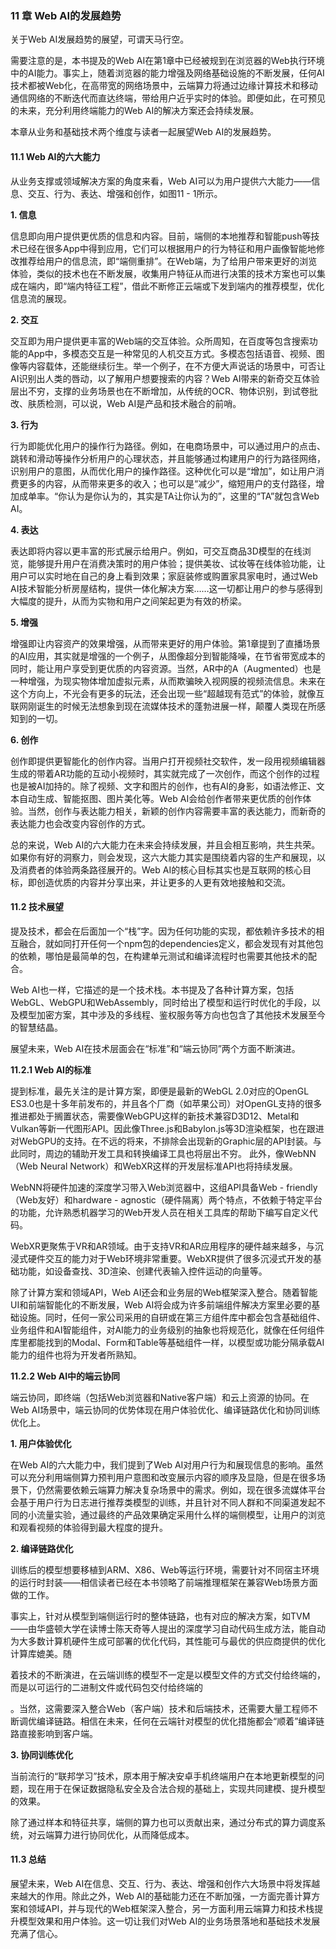 ### 11 章 Web AI的发展趋势
关于Web AI发展趋势的展望，可谓天马行空。

需要注意的是，本书提及的Web AI在第1章中已经被规到在浏览器的Web执行环境中的AI能力。事实上，随着浏览器的能力增强及网络基础设施的不断发展，任何AI技术都被Web化，在高带宽的网络场景中，云端算力将通过边缘计算技术和移动通信网络的不断迭代而直达终端，带给用户近乎实时的体验。即便如此，在可预见的未来，充分利用终端能力的Web AI的解决方案还会持续发展。

本章从业务和基础技术两个维度与读者一起展望Web AI的发展趋势。

#### 11.1 Web AI的六大能力

从业务支撑或领域解决方案的角度来看，Web AI可以为用户提供六大能力——信息、交互、行为、表达、增强和创作，如图11 - 1所示。

**1. 信息**

信息即向用户提供更优质的信息和内容。目前，端侧的本地推荐和智能push等技术已经在很多App中得到应用，它们可以根据用户的行为特征和用户画像智能地修改推荐给用户的信息流，即“端侧重排”。在Web端，为了给用户带来更好的浏览体验，类似的技术也在不断发展，收集用户特征从而进行决策的技术方案也可以集成在端内，即“端内特征工程”，借此不断修正云端或下发到端内的推荐模型，优化信息流的展现。

**2. 交互**

交互即为用户提供更丰富的Web端的交互体验。众所周知，在百度等包含搜索功能的App中，多模态交互是一种常见的人机交互方式。多模态包括语音、视频、图像等内容载体，还能继续衍生。举一个例子，在不方便大声说话的场景中，可否让AI识别出人类的唇动，以了解用户想要搜索的内容？Web AI带来的新奇交互体验层出不穷，支撑的业务场景也在不断增加，从传统的OCR、物体识别，到试卷批改、肤质检测，可以说，Web AI是产品和技术融合的前哨。

**3. 行为**


行为即能优化用户的操作行为路径。例如，在电商场景中，可以通过用户的点击、跳转和滑动等操作分析用户的心理状态，并且能够通过构建用户的行为路径网络，识别用户的意图，从而优化用户的操作路径。这种优化可以是“增加”，如让用户消费更多的内容，从而带来更多的收入；也可以是“减少”，缩短用户的支付路径，增加成单率。“你认为是你认为的，其实是TA让你认为的”，这里的“TA”就包含Web AI。

**4. 表达**


表达即将内容以更丰富的形式展示给用户。例如，可交互商品3D模型的在线浏览，能够提升用户在消费决策时的用户体验；提供美妆、试妆等在线体验功能，让用户可以实时地在自己的身上看到效果；家庭装修或购置家具家电时，通过Web AI技术智能分析房屋结构，提供一体化解决方案……这一切都让用户的参与感得到大幅度的提升，从而为实物和用户之间架起更为有效的桥梁。

**5. 增强**


增强即让内容资产的效果增强，从而带来更好的用户体验。第1章提到了直播场景的AI应用，其实就是增强的一个例子，从图像超分到智能降噪，在节省带宽成本的同时，能让用户享受到更优质的内容资源。当然，AR中的A（Augmented）也是一种增强，为现实物体增加虚拟元素，从而欺骗映入视网膜的视频流信息。未来在这个方向上，不光会有更多的玩法，还会出现一些“超越现有范式”的体验，就像互联网刚诞生的时候无法想象到现在流媒体技术的蓬勃进展一样，颠覆人类现在所感知到的一切。

**6. 创作**


创作即提供更智能化的创作内容。当用户打开视频社交软件，发一段用视频编辑器生成的带着AR功能的互动小视频时，其实就完成了一次创作，而这个创作的过程也是被AI加持的。除了视频、文字和图片的创作，也有AI的身影，如语法修正、文本自动生成、智能抠图、图片美化等。Web AI会给创作者带来更优质的创作体验。当然，创作与表达能力相关，新颖的创作内容需要丰富的表达能力，而新奇的表达能力也会改变内容创作的方式。

总的来说，Web AI的六大能力在未来会持续发展，并且会相互影响，共生共荣。如果你有好的洞察力，则会发现，这六大能力其实是围绕着内容的生产和展现，以及消费者的体验两条路径展开的。Web AI的核心目标其实也是互联网的核心目标，即创造优质的内容并分享出来，并让更多的人更有效地接触和交流。

#### 11.2 技术展望


提及技术，都会在后面加一个“栈”字。因为任何功能的实现，都依赖许多技术的相互融合，就如同打开任何一个npm包的dependencies定义，都会发现有对其他包的依赖，哪怕是最简单的包，在构建单元测试和编译流程时也需要其他技术的配合。

Web AI也一样，它描述的是一个技术栈。本书提及了各种计算方案，包括WebGL、WebGPU和WebAssembly，同时给出了模型和运行时优化的手段，以及模型加密方案，其中涉及的多线程、鉴权服务等方向也包含了其他技术发展至今的智慧结晶。

展望未来，Web AI在技术层面会在“标准”和“端云协同”两个方面不断演进。

**11.2.1 Web AI的标准**

提到标准，最先关注的是计算方案，即便是最新的WebGL 2.0对应的OpenGL ES3.0也是十多年前发布的，并且各个厂商（如苹果公司）对OpenGL支持的很多推进都处于搁置状态，需要像WebGPU这样的新技术兼容D3D12、Metal和Vulkan等新一代图形API。因此像Three.js和Babylon.js等3D渲染框架，也在跟进对WebGPU的支持。在不远的将来，不排除会出现新的Graphic层的API封装。与此同时，周边的辅助开发工具和转换编译工具也将层出不穷。
此外，像WebNN（Web Neural Network）和WebXR这样的开发层标准API也将持续发展。

WebNN将硬件加速的深度学习带入Web浏览器中，这组API具备Web - friendly（Web友好）和hardware - agnostic（硬件隔离）两个特点，不依赖于特定平台的功能，允许熟悉机器学习的Web开发人员在相关工具库的帮助下编写自定义代码。

WebXR更聚焦于VR和AR领域。由于支持VR和AR应用程序的硬件越来越多，与沉浸式硬件交互的能力对于Web环境非常重要。WebXR提供了很多沉浸式开发的基础功能，如设备查找、3D渲染、创建代表输入控件运动的向量等。

除了计算方案和领域API，Web AI还会和业务层的Web框架深入整合。随着智能UI和前端智能化的不断发展，Web AI将会成为许多前端组件解决方案里必要的基础设施。同时，任何一家公司采用的自研或在第三方组件库中都会包含基础组件、业务组件和AI智能组件，对AI能力的业务级别的抽象也将规范化，就像在任何组件库里都能找到的Modal、Form和Table等基础组件一样，以模型或功能分隔承载AI能力的组件也将为开发者所熟知。

**11.2.2 Web AI中的端云协同**

端云协同，即终端（包括Web浏览器和Native客户端）和云上资源的协同。在Web AI场景中，端云协同的优势体现在用户体验优化、编译链路优化和协同训练优化上。


**1. 用户体验优化**


在Web AI的六大能力中，我们提到了Web AI对用户行为和展现信息的影响。虽然可以充分利用端侧算力预判用户意图和改变展示内容的顺序及显隐，但是在很多场景下，仍然需要依赖云端算力解决复杂场景中的需求。例如，现在很多流媒体平台会基于用户行为日志进行推荐类模型的训练，并且针对不同人群和不同渠道发起不同的小流量实验，通过最终的产品效果确定采用什么样的端侧模型，让用户的浏览和观看视频的体验得到最大程度的提升。

**2. 编译链路优化**

训练后的模型想要移植到ARM、X86、Web等运行环境，需要针对不同宿主环境的运行时封装——相信读者已经在本书领略了前端推理框架在兼容Web场景方面做的工作。

事实上，针对从模型到端侧运行时的整体链路，也有对应的解决方案，如TVM——由华盛顿大学在读博士陈天奇等人提出的深度学习自动代码生成方法，能自动为大多数计算机硬件生成可部署的优化代码，其性能可与最优的供应商提供的优化计算库媲美。随

着技术的不断演进，在云端训练的模型不一定是以模型文件的方式交付给终端的，而是以可运行的二进制文件或代码包交付给终端的

。当然，这需要深入整合Web（客户端）技术和后端技术，还需要大量工程师不断调优编译链路。相信在未来，任何在云端针对模型的优化措施都会“顺着”编译链路直接影响到客户端。

**3. 协同训练优化**

当前流行的“联邦学习”技术，原本用于解决安卓手机终端用户在本地更新模型的问题，现在用于在保证数据隐私安全及合法合规的基础上，实现共同建模、提升模型的效果。

除了通过样本和特征共享，端侧的算力也可以贡献出来，通过分布式的算力调度系统，对云端算力进行协同优化，从而降低成本。

#### 11.3 总结

展望未来，Web AI在信息、交互、行为、表达、增强和创作六大场景中将发挥越来越大的作用。除此之外，Web AI的基础能力还在不断加强，一方面完善计算方案和领域API，并与现代的Web框架深入整合，另一方面利用云端算力和技术栈提升模型效果和用户体验。这一切让我们对Web AI的业务场景落地和基础技术发展充满了信心。 
